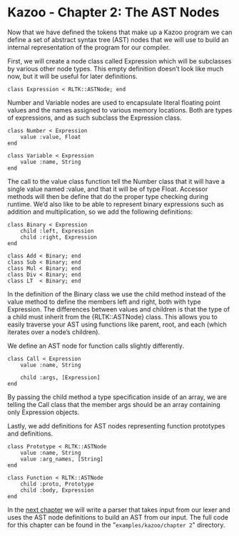 # Kazoo - Chapter 2: The AST Nodes

Now that we have defined the tokens that make up a Kazoo program we can define a set of abstract syntax tree (AST) nodes that we will use to build an internal representation of the program for our compiler.

First, we will create a node class called Expression which will be subclasses by various other node types.  This empty definition doesn’t look like much now, but it will be useful for later definitions.

	class Expression < RLTK::ASTNode; end

Number and Variable nodes are used to encapsulate literal floating point values and the names assigned to various memory locations.  Both are types of expressions, and as such subclass the Expression class.

	class Number < Expression
		value :value, Float
	end
 
	class Variable < Expression
		value :name, String
	end

The call to the value class function tell the Number class that it will have a single value named :value, and that it will be of type Float.  Accessor methods will then be define that do the proper type checking during runtime.  We’d also like to be able to represent binary expressions such as addition and multiplication, so we add the following definitions:

	class Binary < Expression
		child :left, Expression
		child :right, Expression
	end
 
	class Add < Binary; end
	class Sub < Binary; end
	class Mul < Binary; end
	class Div < Binary; end
	class LT  < Binary; end

In the definition of the Binary class we use the child method instead of the value method to define the members left and right, both with type Expression.  The differences between values and children is that the type of a child must inherit from the {RLTK::ASTNode} class.  This allows you to easily traverse your AST using functions like parent, root, and each (which iterates over a node’s children).

We define an AST node for function calls slightly differently.

	class Call < Expression
		value :name, String

		child :args, [Expression]
	end

By passing the child method a type specification inside of an array, we are telling the Call class that the member args should be an array containing only Expression objects.

Lastly, we add definitions for AST nodes representing function prototypes and definitions.

	class Prototype < RLTK::ASTNode
		value :name, String
		value :arg_names, [String]
	end
 
	class Function < RLTK::ASTNode
		child :proto, Prototype
		child :body, Expression
	end

In the [next chapter](file.Chapter3.html) we will write a parser that takes input from our lexer and uses the AST node definitions to build an AST from our input. The full code for this chapter can be found in the "`examples/kazoo/chapter 2`" directory.

